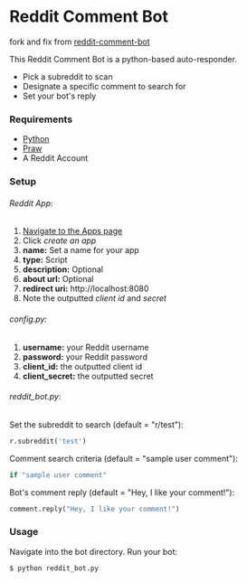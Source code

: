 # Reddit Comment Bot

fork and fix from [reddit-comment-bot](https://github.com/yashar1/reddit-comment-bot)

This Reddit Comment Bot is a python-based auto-responder.
  - Pick a subreddit to scan
  - Designate a specific comment to search for
  - Set your bot's reply

### Requirements
  - [Python](https://www.python.org/downloads/)
  - [Praw](https://praw.readthedocs.io/en/latest/getting_started/installation.html)
  - A Reddit Account

### Setup
###### Reddit App:
1. [Navigate to the Apps page ](https://www.reddit.com/prefs/apps/)
2. Click *create an app*
3. **name:** Set a name for your app
4. **type:** Script
5. **description:** Optional
6. **about url:** Optional
7. **redirect uri:** http://localhost:8080
8. Note the outputted *client id* and *secret*

###### config.py:
1. **username:** your Reddit username
2. **password:** your Reddit password
3. **client_id:** the outputted client id
4. **client_secret:** the outputted secret

###### reddit_bot.py:

Set the subreddit to search (default = "r/test"):
```python
r.subreddit('test')
```
Comment search criteria (default = "sample user comment"):
```python
if "sample user comment"
```
Bot's comment reply (default = "Hey, I like your comment!"):
```python
comment.reply("Hey, I like your comment!")
```

### Usage

Navigate into the bot directory.
Run your bot:
```sh
$ python reddit_bot.py
```
